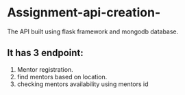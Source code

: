# Assignment-api-creation-
The API built using flask framework and mongodb database.
## It has 3 endpoint:
1. Mentor registration.
2. find mentors based on location.
3. checking mentors availability using mentors id
   
